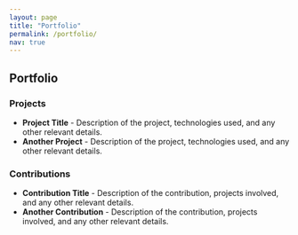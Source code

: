 ```yaml
---
layout: page
title: "Portfolio"
permalink: /portfolio/
nav: true
---
```


## Portfolio

### Projects

- **Project Title** - Description of the project, technologies used, and any other relevant details.
- **Another Project** - Description of the project, technologies used, and any other relevant details.

### Contributions

- **Contribution Title** - Description of the contribution, projects involved, and any other relevant details.
- **Another Contribution** - Description of the contribution, projects involved, and any other relevant details.
